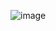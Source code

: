 ![image](https://github.com/pastaChaeng/tab-app/assets/123816211/358d78d9-4022-48d4-8218-1b2e73220d39)
